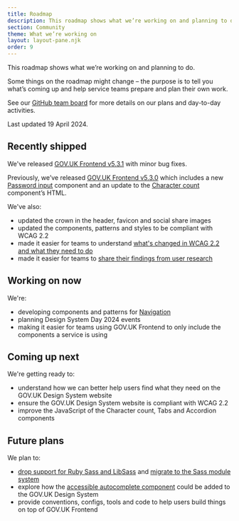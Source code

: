 ```yaml
---
title: Roadmap
description: This roadmap shows what we’re working on and planning to do.
section: Community
theme: What we’re working on
layout: layout-pane.njk
order: 9
---
```


This roadmap shows what we’re working on and planning to do.

Some things on the roadmap might change – the purpose is to tell you what’s coming up and help service teams prepare and plan their own work.

See our [GitHub team board](https://github.com/orgs/alphagov/projects/53) for more details on our plans and day-to-day activities.

Last updated 19 April 2024.

## Recently shipped

We've released [GOV.UK Frontend v5.3.1](https://github.com/alphagov/govuk-frontend/releases/tag/v5.3.1) with minor bug fixes.

Previously, we’ve released [GOV.UK Frontend v5.3.0](https://github.com/alphagov/govuk-frontend/releases/tag/v5.3.0) which includes a new [Password input](/components/password-input/) component and an update to the [Character count](/components/character-count/) component’s HTML.

We've also:

- updated the crown in the header, favicon and social share images
- updated the components, patterns and styles to be compliant with WCAG 2.2
- made it easier for teams to understand [what's changed in WCAG 2.2 and what they need to do](/accessibility/wcag-2.2)
- made it easier for teams to [share their findings from user research](/community/share-research-findings/)

## Working on now

We're:

- developing components and patterns for [Navigation](https://github.com/alphagov/govuk-design-system-backlog/issues/76)
- planning Design System Day 2024 events
- making it easier for teams using GOV.UK Frontend to only include the components a service is using

## Coming up next

We're getting ready to:

- understand how we can better help users find what they need on the GOV.UK Design System website
- ensure the GOV.UK Design System website is compliant with WCAG 2.2
- improve the JavaScript of the Character count, Tabs and Accordion components

## Future plans

We plan to:

- [drop support for Ruby Sass and LibSass](https://github.com/alphagov/govuk-frontend/issues/2637) and [migrate to the Sass module system](https://github.com/alphagov/govuk-frontend/issues/1791)
- explore how the [accessible autocomplete component](https://github.com/alphagov/accessible-autocomplete) could be added to the GOV.UK Design System
- provide conventions, configs, tools and code to help users build things on top of GOV.UK Frontend
